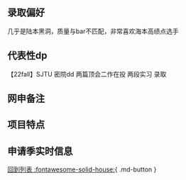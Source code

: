 ## 录取偏好
几乎是陆本黑洞，质量与bar不匹配，非常喜欢海本高绩点选手
## 代表性dp
【22fall】SJTU 密院dd 两篇顶会二作在投 两段实习 录取

## 网申备注

## 项目特点

## 申请季实时信息

[回到列表 :fontawesome-solid-house:](选校梯度.md){ .md-button }
